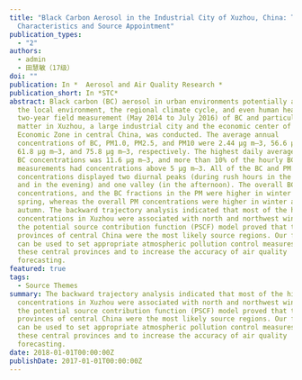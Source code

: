 ```yaml
---
title: "Black Carbon Aerosol in the Industrial City of Xuzhou, China: Temporal
  Characteristics and Source Appointment"
publication_types:
  - "2"
authors:
  - admin
  - 田慧敏（17级）
doi: ""
publication: In *  Aerosol and Air Quality Research *
publication_short: In *STC*
abstract: Black carbon (BC) aerosol in urban environments potentially affects
  the local environment, the regional climate cycle, and even human health. A
  two-year field measurement (May 2014 to July 2016) of BC and particulate
  matter in Xuzhou, a large industrial city and the economic center of Huaihai
  Economic Zone in central China, was conducted. The average annual
  concentrations of BC, PM1.0, PM2.5, and PM10 were 2.44 µg m–3, 56.6 µg m–3,
  61.8 µg m–3, and 75.8 µg m–3, respectively. The highest daily average for the
  BC concentrations was 11.6 µg m–3, and more than 10% of the hourly BC
  measurements had concentrations above 5 µg m–3. All of the BC and PM
  concentrations displayed two diurnal peaks (during rush hours in the morning
  and in the evening) and one valley (in the afternoon). The overall BC
  concentrations, and the BC fractions in the PM were higher in winter and
  spring, whereas the overall PM concentrations were higher in winter and
  autumn. The backward trajectory analysis indicated that most of the high BC
  concentrations in Xuzhou were associated with north and northwest winds, and
  the potential source contribution function (PSCF) model proved that the
  provinces of central China were the most likely source regions. Our findings
  can be used to set appropriate atmospheric pollution control measures for
  these central provinces and to increase the accuracy of air quality
  forecasting.
featured: true
tags:
  - Source Themes
summary: The backward trajectory analysis indicated that most of the high BC
  concentrations in Xuzhou were associated with north and northwest winds, and
  the potential source contribution function (PSCF) model proved that the
  provinces of central China were the most likely source regions. Our findings
  can be used to set appropriate atmospheric pollution control measures for
  these central provinces and to increase the accuracy of air quality
  forecasting.
date: 2018-01-01T00:00:00Z
publishDate: 2017-01-01T00:00:00Z
---
```

